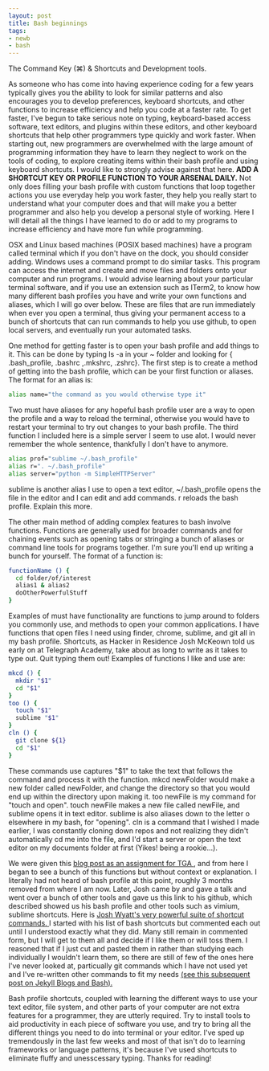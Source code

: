 ```yaml
---
layout: post
title: Bash beginnings
tags:
- newb
- bash
---
```

The Command Key (⌘) & Shortcuts and Development tools.

As someone who has come into having experience coding for a few years typically gives you the ability to look for similar patterns and also encourages you to develop preferences, keyboard shortcuts, and other functions to increase efficiency and help you code at a faster rate. To get faster, I've begun to take serious note on typing, keyboard-based access software, text editors, and plugins within these editors, and other keyboard shortcuts that help other programmers type quickly and work faster. When starting out, new programmers are overwhelmed with the large amount of programming information they have to learn they neglect to work on the tools of coding, to explore creating items within their bash profile and using keyboard shortcuts. I would like to strongly advise against that here. **ADD A SHORTCUT KEY OR PROFILE FUNCTION TO YOUR ARSENAL DAILY.** Not only does filling your bash profile with custom functions that loop together actions you use everyday help you work faster, they help you really start to understand what your computer does and that will make you a better programmer and also help you develop a personal style of working. Here I will detail all the things I have learned to do or add to my programs to increase efficiency and have more fun while programming.

OSX and Linux based machines (POSIX based machines) have a program called terminal which if you don't have on the dock, you should consider adding. Windows uses a command prompt to do similar tasks. This program can access the internet and create and move files and folders onto your computer and run programs. I would advise learning about your particular terminal software, and if you use an extension such as ITerm2, to know how many different bash profiles you have and write your own functions and aliases, which I will go over below. These are files that are run immediately when ever you open a terminal, thus giving your permanent access to a bunch of shortcuts that can run commands to help you use github, to open local servers, and eventually run your automated tasks.

One method for getting faster is to open your bash profile and add things to it. This can be done by typing ls -a in your ~ folder and looking for { .bash_profile, .bashrc ,.mkshrc, .zshrc}. The first step is to create a method of getting into the bash profile, which can be your first function or aliases. The format for an alias is:

```bash
alias name="the command as you would otherwise type it"
```
Two must have aliases for any hopeful bash profile user are a way to open the profile and a way to reload the terminal, otherwise you would have to restart your terminal to try out changes to your bash profile. The third function I included here is a simple server I seem to use alot. I would never remember the whole sentence, thankfully I don't have to anymore.

```bash
alias prof="sublime ~/.bash_profile"
alias r=". ~/.bash_profile"
alias server="python -m SimpleHTTPServer"
```
sublime is another alias I use to open a text editor, ~/.bash_profile opens the file in the editor and I can edit and add commands. r reloads the bash profile. Explain this more.

The other main method of adding complex features to bash involve functions. Functions are generally used for broader commands and for chaining events such as opening tabs or stringing a bunch of aliases or command line tools for programs together. I'm sure you'll end up writing a bunch for yourself. The format of a function is:

```bash
functionName () {
  cd folder/of/interest
  alias1 & alias2
  doOtherPowerfulStuff
}
```
Examples of must have functionality are functions to jump around to folders you commonly use, and methods to open your common applications. I have functions that open files I need using finder, chrome, sublime, and git all in my bash profile. Shortcuts, as Hacker in Residence Josh McKeown told us early on at Telegraph Academy, take about as long to write as it takes to type out. Quit typing them out! Examples of functions I like and use are:

```bash
mkcd () {
  mkdir "$1"
  cd "$1"
}
too () {
  touch "$1"
  sublime "$1"
}
cln () {
  git clone ${1}
  cd "$1"
}
```
These commands use captures "$1" to take the text that follows the command and process it with the function. mkcd newFolder would make a new folder called newFolder, and change the directory so that you would end up within the directory upon making it. too newFile is my command for "touch and open". touch newFile makes a new file called newFile, and sublime opens it in text editor. sublime is also aliases down to the letter o elsewhere in my bash, for "opening". cln is a command that I wished I made earlier, I was constantly cloning down repos and not realizing they didn't automatically cd me into the file, and I'd start a server or open the text editor on my documents folder at first (Yikes! being a rookie...).

We were given this <a href="http://dsernst.com/2015/01/12/bring-your-own-bash-profile/">blog post as an assignment for TGA </a>, and from here I began to see a bunch of this functions but without context or explanation. I literally had not heard of bash profile at this point, roughly 3 months removed from where I am now. Later, Josh came by and gave a talk and went over a bunch of other tools and gave us this link to his github, which described showed us his bash profile and other tools such as vimium, sublime shortcuts. Here is <a href="https://github.com/joshwyatt/keyboard_shortcuts" >Josh Wyatt's very powerful suite of shortcut commands. </a>  I started with his list of bash shortcuts but commented each out until I understood exactly what they did. Many still remain in commented form, but I will get to them all and decide if I like them or will toss them. I reasoned that if I just cut and pasted them in rather than studying each individually I wouldn't learn them, so there are still of few of the ones here I've never looked at, particually git commands which I have not used yet and I've re-written other commands to fit my needs <a href="http://christophersalam.github.io/Open-with-bash/">(see this subsequent post on Jekyll Blogs and Bash).</a>

Bash profile shortcuts, coupled with learning the different ways to use your text editor, file system, and other parts of your computer are not extra features for a programmer, they are utterly required. Try to install tools to aid productivity in each piece of software you use, and try to bring all the different things you need to do into terminal or your editor. I've sped up tremendously in the last few weeks and most of that isn't do to learning frameworks or language patterns, it's because I've used shortcuts to eliminate fluffy and unesscessary typing. Thanks for reading!

